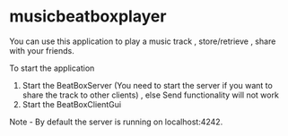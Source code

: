 # musicbeatboxplayer

You can use this application to play a music track , store/retrieve , share with your friends. 

To start the application
1) Start the BeatBoxServer (You need to start the server if you want to share the track to other clients) , else Send functionality will not work
2) Start the BeatBoxClientGui

Note - By default the server is running on localhost:4242.  